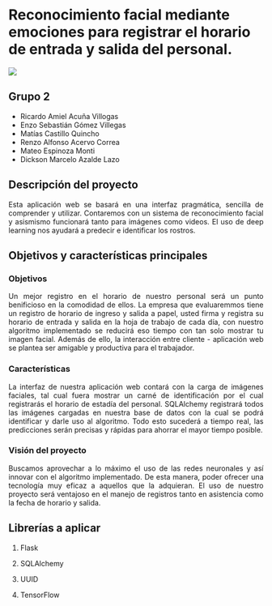 # **Reconocimiento facial mediante emociones para registrar el horario de entrada y salida del personal.**

<img src="https://setronics.net/wp-content/uploads/2020/04/biface.gif">

## Grupo 2
- Ricardo Amiel Acuña Villogas
- Enzo Sebastián Gómez Villegas
- Matías Castillo Quincho
- Renzo Alfonso Acervo Correa
- Mateo Espinoza Monti
- Dickson Marcelo Azalde Lazo

## Descripción del proyecto
<p align="justify">
Esta aplicación web se basará en una interfaz pragmática, sencilla de comprender y utilizar. Contaremos con un sistema de reconocimiento facial y asismismo funcionará tanto para imágenes como videos. El uso de deep learning nos ayudará a predecir e identificar los rostros.
</p>


## **Objetivos y características principales**
### Objetivos
<p align="justify">
    Un mejor registro en el horario de nuestro personal será un punto benificioso en la comodidad de ellos. La empresa que evaluaremmos tiene un registro de horario de ingreso y salida a papel, usted firma y registra su horario de entrada y salida en la hoja de trabajo de cada día, con nuestro algoritmo implementado se reducirá eso tiempo con tan solo mostrar tu imagen facial. Además de ello, la interacción entre cliente - aplicación web se plantea ser amigable y productiva para el trabajador.
</p>

### Características
<p align="justify">
    La interfaz de nuestra aplicación web contará con la carga de imágenes faciales, tal cual fuera mostrar un carné de identificación por el cual registrarás el horario de estadía del personal. SQLAlchemy registrará todos las imágenes cargadas en nuestra base de datos con la cual se podrá identificar y darle uso al algoritmo. Todo esto sucederá a tiempo real, las predicciones serán precisas y rápidas para ahorrar el mayor tiempo posible.
</p>


### Visión del proyecto
<p align="justify">
    Buscamos aprovechar a lo máximo el uso de las redes neuronales y así innovar con el algoritmo implementado. De esta manera, poder ofrecer una tecnología muy eficaz a aquellos que la adquieran. El uso de nuestro proyecto será ventajoso en el manejo de registros tanto en asistencia como la fecha de horario y salida.
</p>


## Librerías a aplicar

1. Flask

2. SQLAlchemy

3. UUID

4. TensorFlow
